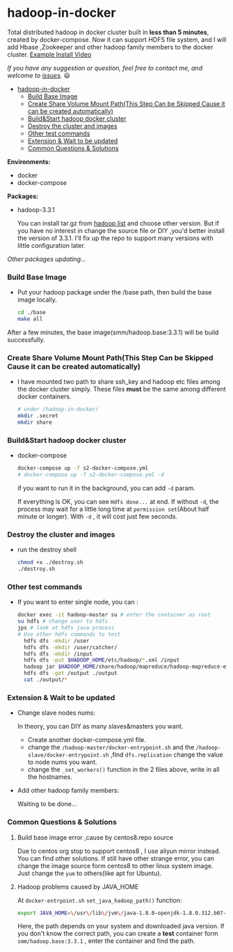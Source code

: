 # hadoop-in-docker


Total distributed hadoop in docker cluster built in **less than 5 minutes**,  created by docker-compose. Now it can support HDFS file system, and I will add Hbase ,Zookeeper and other hadoop family members to the docker cluster. [Example Install Video](./test.mp4)

*If you have any suggestion or question, feel free to contact me, and welcome to [issues](https://github.com/MengmSun/hadoop-in-docker/issues).* :smiley:





- [hadoop-in-docker](#hadoop-in-docker)
    - [Build Base Image](#build-base-image)
    - [Create Share Volume Mount Path(This Step Can be Skipped Cause it can be created automatically)](#create-share-volume-mount-paththis-step-can-be-skipped-cause-it-can-be-created-automatically)
    - [Build&Start hadoop docker cluster](#buildstart-hadoop-docker-cluster)
    - [Destroy the cluster and images](#destroy-the-cluster-and-images)
    - [Other test commands](#other-test-commands)
    - [Extension & Wait to be updated](#extension--wait-to-be-updated)
    - [Common Questions & Solutions](#common-questions--solutions)


**Environments:**
- docker
- docker-compose


**Packages:**
- hadoop-3.3.1
  
  You can install tar.gz from [hadoop list](https://archive.apache.org/dist/hadoop/common/hadoop-3.3.1/) and choose other version. But if you have no interest in change the source file or DIY ,you'd better install the version of 3.3.1. I'll fix up the repo to support many versions with little configuration later.

*Other packages updating...*

### Build Base Image
 - Put your hadoop package under the /base path, then build the base image locally.
  
     ```bash
     cd ./base
     make all
     ```
  After a few minutes, the base image(smm/hadoop.base:3.3.1) will be build successfully.

### Create Share Volume Mount Path(This Step Can be Skipped Cause it can be created automatically)
 - I have mounted two path to share ssh_key and hadoop etc files among the docker cluster simply. These files **must** be the same among different docker containers.

    ```bash
    # under /hadoop-in-docker/
    mkdir .secret
    mkdir share
    ```

### Build&Start hadoop docker cluster
- docker-compose
  ```bash
  docker-compose up -f s2-docker-compose.yml
  # docker-compose up -f s2-docker-compose.yml -d
  ```
  if you want to run it in the background, you can add `-d` param.

  If everything is OK, you can see `Hdfs done...` at end. If without `-d`, the process may  wait for a little long time at `permission set`(About half minute or longer). With `-d` , it will cost just few seconds. 

### Destroy the cluster and images
- run the destroy shell
  ```bash
  chmod +x ./destroy.sh
  ./destroy.sh
  ```
  
### Other test commands
- If you want to enter single node, you can :
  ```bash
  docker exec -it hadoop-master su # enter the container as root
  su hdfs # change user to hdfs
  jps # look at hdfs java process
  # Use other hdfs commands to test
    hdfs dfs -mkdir /user
    hdfs dfs -mkdir /user/catcher/
    hdfs dfs -mkdir /input
    hdfs dfs -put $HADOOP_HOME/etc/hadoop/*.xml /input
    hadoop jar $HADOOP_HOME/share/hadoop/mapreduce/hadoop-mapreduce-examples-3.3.1.jar grep /input /output 'dfs[a-z.]+'
    hdfs dfs -get /output ./output
    cat ./output/*
  ```
  
### Extension & Wait to be updated
- Change slave nodes nums:
  
  In theory, you can DIY as many slaves&masters you want. 
  - Create another docker-compose.yml file.
  - change the `/hadoop-master/docker-entrypoint.sh` and the `/hadoop-slave/docker-entrypoint.sh` ,find `dfs.replication` change the value to node nums you want.
  - change the `_set_workers()`  function in the 2 files above, write in  all the  hostnames.

- Add other hadoop family members:
  
  Waiting to be done...

### Common Questions & Solutions
1. Build base image error ,cause by centos8.repo source
   
   Due to centos org stop to support centos8 , I use aliyun mirror instead. You can find other solutions.
   If still have other strange error, you can change the image source form centos8 to other linux system image. Just change the `yum` to others(like apt for Ubuntu).

2. Hadoop problems caused by JAVA_HOME 
   
   At `docker-entrpoint.sh` `set_java_hadoop_path()` function:
   ```bash
   export JAVA_HOME=\/usr\/lib\/jvm\/java-1.8.0-openjdk-1.8.0.312.b07-2.el8_5.x86_64
   ```
   Here, the path depends on your system and downloaded java version. If you don't know the correct path, you can create a **test** container form `smm/hadoop.base:3.3.1` , enter the container and find the path.




